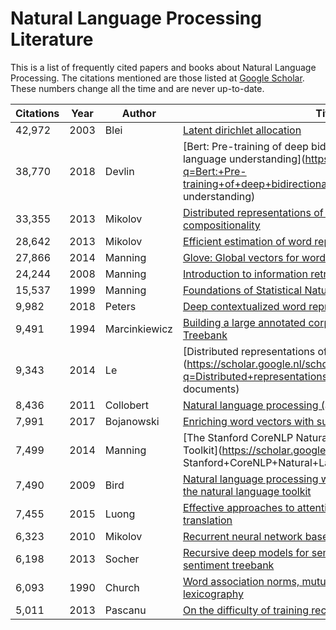# Natural Language Processing Literature

This is a list of frequently cited papers and books about Natural Language Processing.
The citations mentioned are those listed at [Google Scholar](https://scholar.google.nl).
These numbers change all the time and are never up-to-date. 

| Citations | Year | Author | Title |
| --------- | ---- | ------ | ----- |
| 42,972 | 2003 | Blei | [Latent dirichlet allocation](https://scholar.google.nl/scholar?q=Latent+dirichlet+allocation) |
| 38,770 | 2018 | Devlin | [Bert: Pre-training of deep bidirectional transformers for language understanding](https://scholar.google.nl/scholar?q=Bert:+Pre-training+of+deep+bidirectional+transformers+for+language understanding) |
| 33,355 | 2013 | Mikolov | [Distributed representations of words and phrases and their compositionality](https://scholar.google.nl/scholar?q=Distributed+representations+of+words+and+phrases+and+their+compositionality) |
| 28,642 | 2013 | Mikolov | [Efficient estimation of word representations in vector space](https://scholar.google.nl/scholar?q=Efficient+estimation+of+word+representations+in+vector+space) |
| 27,866 | 2014 | Manning | [Glove: Global vectors for word representation](https://scholar.google.nl/scholar?q=Glove:+Global+vectors+for+word+representation) |
| 24,244 | 2008 | Manning | [Introduction to information retrieval](https://scholar.google.nl/scholar?q=Introduction+to+information+retrieval) |
| 15,537 | 1999 | Manning | [Foundations of Statistical Natural Language Processing](https://scholar.google.nl/scholar?q=Foundations+of+Statistical+Natural+Language+Processing) |
|  9,982 | 2018 | Peters | [Deep contextualized word representations](https://scholar.google.nl/scholar?q=Deep+contextualized+word+representations) |
|  9,491 | 1994 | Marcinkiewicz | [Building a large annotated corpus of English: The Penn Treebank](https://scholar.google.nl/scholar?q=Building+a+large+annotated+corpus+of+English:+The+Penn+Treebank) |
|  9,343 | 2014 | Le | [Distributed representations of sentences and documents](https://scholar.google.nl/scholar?q=Distributed+representations+of+sentences+and documents) | 
|  8,436 | 2011 | Collobert | [Natural language processing (almost) from scratch](https://scholar.google.nl/scholar?q=Natural+language+processing+almost+from+scratch) |
|  7,991 | 2017 | Bojanowski | [Enriching word vectors with subword information](https://scholar.google.nl/scholar?q=Enriching+word+vectors+with+subword+information) |
|  7,499 | 2014 | Manning | [The Stanford CoreNLP Natural Language Processing Toolkit](https://scholar.google.nl/scholar?q=The Stanford+CoreNLP+Natural+Language+Processing+Toolkit]) |
|  7,490 | 2009 | Bird | [Natural language processing with Python: analyzing text with the natural language toolkit](https://scholar.google.nl/scholar?q=Natural+language+processing+with+Python:+analyzing+text+with+the+natural+language+toolkit) |
|  7,455 | 2015 | Luong | [Effective approaches to attention-based neural machine translation](https://scholar.google.nl/scholar?q=Effective+approaches+to+attention-based+neural+machine+translation) |
|  6,323 | 2010 | Mikolov | [Recurrent neural network based language model.](https://scholar.google.nl/scholar?q=Recurrent+neural+network+based+language+model) |
|  6,198 | 2013 | Socher | [Recursive deep models for semantic compositionality over a sentiment treebank](https://scholar.google.nl/scholar?q=Recursive+deep+models+for+semantic+compositionality+over+a+sentiment+treebank) |
|  6,093 | 1990 | Church | [Word association norms, mutual information, and lexicography](https://scholar.google.nl/scholar?q=Word+association+norms,+mutual+information,+and+lexicography)|
|  5,011 | 2013 | Pascanu | [On the difficulty of training recurrent neural networks](https://scholar.google.nl/scholar?q=On+the+difficulty+of+training+recurrent+neural+networks) |
